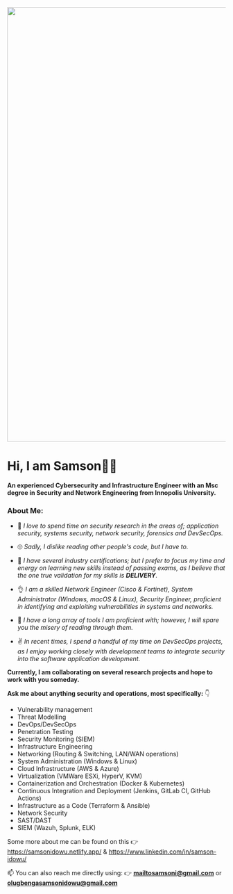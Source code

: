 <div id="header" align="center">
  <img src="https://www.gizmodo.com.au/wp-content/uploads/sites/2/2017/09/12/pwl9mwg0qu5vdagwstde.gif" width="1000"/> 
</div>


# Hi, I am Samson👋🏽
**An experienced Cybersecurity and Infrastructure Engineer with an Msc degree in Security and Network Engineering from Innopolis University.**

### **About Me:**

- 👀 *I love to spend time on security research in the areas of; application security, systems security, network security, forensics and DevSecOps.*

- 🙄 *Sadly, I dislike reading other people's code, but I have to.*

- 💪 *I have several industry certifications; but I prefer to focus my time and energy on learning new skills instead of passing exams, as I believe that the one true validation for my skills is **DELIVERY**.*

- 👌 *I am a skilled Network Engineer (Cisco & Fortinet), System Administrator (Windows, macOS & Linux), Security Engineer, proficient in identifying and exploiting vulnerabilities in systems and networks.*

- 🙊 *I have a long array of tools I am proficient with; however, I will spare you the misery of reading through them.*

- :v: *In recent times, I spend a handful of my time on DevSecOps projects, as I emjoy working closely with development teams to integrate security into the software application development.* 


**Currently, I am collaborating on several research projects and hope to work with you someday.**



**Ask me about anything security and operations, most specifically:** 👇

- Vulnerability management 
- Threat Modelling 
- DevOps/DevSecOps
- Penetration Testing
- Security Monitoring (SIEM)
- Infrastructure Engineering
- Networking (Routing & Switching, LAN/WAN operations)
- System Administration (Windows & Linux)
- Cloud Infrastructure (AWS & Azure) 
- Virtualization (VMWare ESXi, HyperV, KVM)
- Containerization and Orchestration (Docker & Kubernetes)
- Continuous Integration and Deployment (Jenkins, GitLab CI, GitHub Actions)
- Infrastructure as a Code (Terraform & Ansible)
- Network Security
- SAST/DAST
- SIEM (Wazuh, Splunk, ELK)



Some more about me can be found on this 👉 https://samsonidowu.netlify.app/ & https://www.linkedin.com/in/samson-idowu/



📫 You can also reach me directly using: 👉 **mailtosamsoni@gmail.com** or **olugbengasamsonidowu@gmail.com**

<!--
